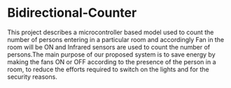 # Bidirectional-Counter

This project describes a microcontroller based model used to 
count the number of persons entering in a particular room and 
accordingly Fan in the room will be ON and Infrared sensors are used to count the 
number of persons.The main purpose of our proposed system is to save energy by 
making the fans ON or OFF according to the presence of the 
person in a room, to reduce the efforts required to switch on the 
lights and for the security reasons.
